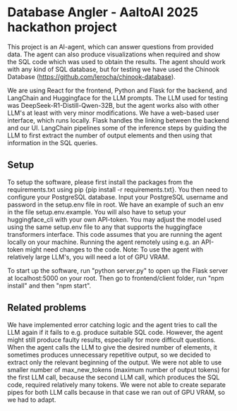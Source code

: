 # Database Angler - AaltoAI 2025 hackathon project

This project is an AI-agent, which can answer questions from provided data. The agent can also produce visualizations when required and show the SQL code which was used to obtain the results. The agent should work with any kind of SQL database, but for testing we have used the Chinook Database (https://github.com/lerocha/chinook-database).

We are using React for the frontend, Python and Flask for the backend, and LangChain and Huggingface for the LLM prompts. The LLM used for testing was DeepSeek-R1-Distill-Qwen-32B, but the agent works also with other LLM's at least with very minor modifications. We have a web-based user interface, which runs locally. Flask handles the linking between the backend and our UI. LangChain pipelines some of the inference steps by guiding the LLM to first extract the number of output elements and then using that information in the SQL queries.

## Setup
To setup the software, please first install the packages from the requirements.txt using pip {pip install -r requirements.txt}.
You then need to configure your PostgreSQL database. Input your PostgreSQL username and password in the setup.env file in root. We have an example of such an env in the file setup.env.example.
You will also have to setup your huggingface_cli with your own API-token. You may adjust the model used using the same setup.env file to any that supports the huggingface transformers interface.
This code assumes that you are running the agent locally on your machine. Running the agent remotely using e.g. an API-token might need changes to the code.
Note: To use the agent with relatively large LLM's, you will need a lot of GPU VRAM.

To start up the software, run "python server.py" to open up the Flask server at localhost:5000 on your root. Then go to frontend/client folder, run "npm install" and then "npm start".

## Related problems
We have implemented error catching logic and the agent tries to call the LLM again if it fails to e.g. produce suitable SQL code. However, the agent might still produce faulty results, especially for more difficult questions. When the agent calls the LLM to give the desired number of elements, it sometimes produces unnecessary repetitive output, so we decided to extract only the relevant beginning of the output. We were not able to use smaller number of max_new_tokens (maximum number of output tokens) for the first LLM call, because the second LLM call, which produces the SQL code, required relatively many tokens. We were not able to create separate pipes for both LLM calls because in that case we ran out of GPU VRAM, so we had to adapt.
